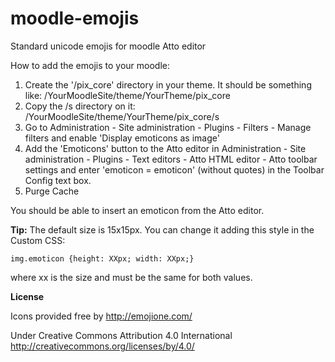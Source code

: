 # moodle-emojis

Standard unicode emojis for moodle Atto editor

How to add the emojis to your moodle:

 1. Create the '/pix_core' directory in your theme. It should be something like: /YourMoodleSite/theme/YourTheme/pix_core
 2. Copy the /s directory on it: /YourMoodleSite/theme/YourTheme/pix_core/s
 3. Go to Administration - Site administration - Plugins - Filters - Manage filters and enable 'Display emoticons as image'
 4. Add the 'Emoticons' button to the Atto editor in Administration - Site administration - Plugins - Text editors - Atto HTML editor - Atto toolbar settings and enter 'emoticon = emoticon' (without quotes) in the Toolbar Config text box.
 5. Purge Cache 

You should be able to insert an emoticon from the Atto editor.

**Tip:** The default size is 15x15px. You can change it adding this style in the Custom CSS: 

`img.emoticon {height: XXpx; width: XXpx;}`

where xx is the size and must be the same for both values.


**License**

Icons provided free by <http://emojione.com/>

Under Creative Commons Attribution 4.0 International
http://creativecommons.org/licenses/by/4.0/
